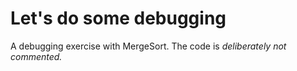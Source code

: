 # Let's do some debugging

A debugging exercise with MergeSort. The code is *deliberately not commented.*

